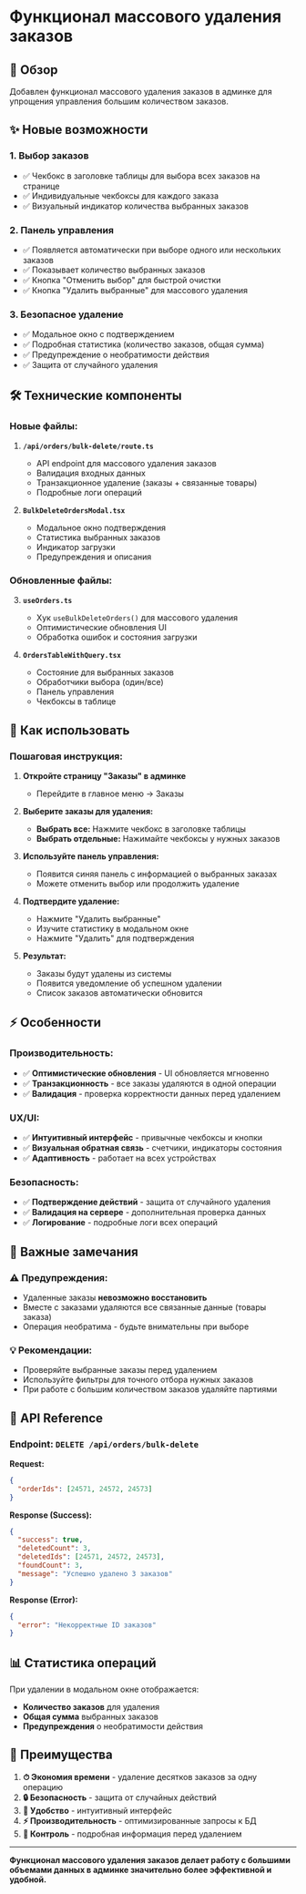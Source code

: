 # Функционал массового удаления заказов

## 🚀 **Обзор**

Добавлен функционал массового удаления заказов в админке для упрощения управления большим количеством заказов.

## ✨ **Новые возможности**

### 1. **Выбор заказов**
- ✅ Чекбокс в заголовке таблицы для выбора всех заказов на странице
- ✅ Индивидуальные чекбоксы для каждого заказа
- ✅ Визуальный индикатор количества выбранных заказов

### 2. **Панель управления**
- ✅ Появляется автоматически при выборе одного или нескольких заказов
- ✅ Показывает количество выбранных заказов
- ✅ Кнопка "Отменить выбор" для быстрой очистки
- ✅ Кнопка "Удалить выбранные" для массового удаления

### 3. **Безопасное удаление**
- ✅ Модальное окно с подтверждением
- ✅ Подробная статистика (количество заказов, общая сумма)
- ✅ Предупреждение о необратимости действия
- ✅ Защита от случайного удаления

## 🛠 **Технические компоненты**

### **Новые файлы:**

1. **`/api/orders/bulk-delete/route.ts`**
   - API endpoint для массового удаления заказов
   - Валидация входных данных
   - Транзакционное удаление (заказы + связанные товары)
   - Подробные логи операций

2. **`BulkDeleteOrdersModal.tsx`**
   - Модальное окно подтверждения
   - Статистика выбранных заказов
   - Индикатор загрузки
   - Предупреждения и описания

### **Обновленные файлы:**

3. **`useOrders.ts`**
   - Хук `useBulkDeleteOrders()` для массового удаления
   - Оптимистические обновления UI
   - Обработка ошибок и состояния загрузки

4. **`OrdersTableWithQuery.tsx`**
   - Состояние для выбранных заказов
   - Обработчики выбора (один/все)
   - Панель управления
   - Чекбоксы в таблице

## 📝 **Как использовать**

### **Пошаговая инструкция:**

1. **Откройте страницу "Заказы" в админке**
   - Перейдите в главное меню → Заказы

2. **Выберите заказы для удаления:**
   - **Выбрать все:** Нажмите чекбокс в заголовке таблицы
   - **Выбрать отдельные:** Нажимайте чекбоксы у нужных заказов

3. **Используйте панель управления:**
   - Появится синяя панель с информацией о выбранных заказах
   - Можете отменить выбор или продолжить удаление

4. **Подтвердите удаление:**
   - Нажмите "Удалить выбранные"
   - Изучите статистику в модальном окне
   - Нажмите "Удалить" для подтверждения

5. **Результат:**
   - Заказы будут удалены из системы
   - Появится уведомление об успешном удалении
   - Список заказов автоматически обновится

## ⚡ **Особенности**

### **Производительность:**
- ✅ **Оптимистические обновления** - UI обновляется мгновенно
- ✅ **Транзакционность** - все заказы удаляются в одной операции
- ✅ **Валидация** - проверка корректности данных перед удалением

### **UX/UI:**
- ✅ **Интуитивный интерфейс** - привычные чекбоксы и кнопки
- ✅ **Визуальная обратная связь** - счетчики, индикаторы состояния
- ✅ **Адаптивность** - работает на всех устройствах

### **Безопасность:**
- ✅ **Подтверждение действий** - защита от случайного удаления
- ✅ **Валидация на сервере** - дополнительная проверка данных
- ✅ **Логирование** - подробные логи всех операций

## 🚨 **Важные замечания**

### **⚠️ Предупреждения:**
- Удаленные заказы **невозможно восстановить**
- Вместе с заказами удаляются все связанные данные (товары заказа)
- Операция необратима - будьте внимательны при выборе

### **💡 Рекомендации:**
- Проверяйте выбранные заказы перед удалением
- Используйте фильтры для точного отбора нужных заказов  
- При работе с большим количеством заказов удаляйте партиями

## 🔧 **API Reference**

### **Endpoint: `DELETE /api/orders/bulk-delete`**

**Request:**
```json
{
  "orderIds": [24571, 24572, 24573]
}
```

**Response (Success):**
```json
{
  "success": true,
  "deletedCount": 3,
  "deletedIds": [24571, 24572, 24573],
  "foundCount": 3,
  "message": "Успешно удалено 3 заказов"
}
```

**Response (Error):**
```json
{
  "error": "Некорректные ID заказов"
}
```

## 📊 **Статистика операций**

При удалении в модальном окне отображается:
- **Количество заказов** для удаления
- **Общая сумма** выбранных заказов  
- **Предупреждения** о необратимости действия

## 🎯 **Преимущества**

1. **⏱ Экономия времени** - удаление десятков заказов за одну операцию
2. **🔒 Безопасность** - защита от случайных действий
3. **📱 Удобство** - интуитивный интерфейс
4. **⚡ Производительность** - оптимизированные запросы к БД
5. **📝 Контроль** - подробная информация перед удалением

---

**Функционал массового удаления заказов делает работу с большими объемами данных в админке значительно более эффективной и удобной.** 